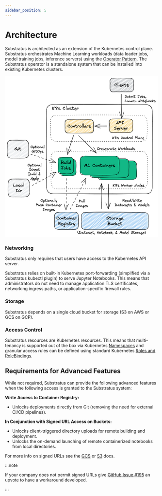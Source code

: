 ```yaml
---
sidebar_position: 5
---
```


# Architecture

Substratus is architected as an extension of the Kubernetes control plane. Substratus orchestrates Machine Learning workloads (data loader jobs, model training jobs, inference servers) using the [Operator Pattern](https://kubernetes.io/docs/concepts/extend-kubernetes/operator/). The Substratus operator is a standalone system that can be installed into existing Kubernetes clusters.


<img src="/img/diagrams/architecture.excalidraw.png"></img>

### Networking

Substratus only requires that users have access to the Kubernetes API server.

Substratus relies on built-in Kubernetes port-forwarding (simplified via a Substratus kubectl plugin) to serve Jupyter Notebooks. This means that administrators do not need to manage application TLS certificates, networking ingress paths, or application-specific firewall rules.

### Storage

Substratus depends on a single cloud bucket for storage (S3 on AWS or GCS on GCP).

### Access Control

Substratus resources are Kubernetes resources. This means that multi-tenancy is supported out of the box via Kubernetes [Namespaces](https://kubernetes.io/docs/concepts/overview/working-with-objects/namespaces/) and granular access rules can be defined using standard Kubernetes [Roles and RoleBindings](https://kubernetes.io/docs/reference/access-authn-authz/rbac/).

## Requirements for Advanced Features

While not required, Substratus can provide the following advanced features when the following access is granted to the Substratus system:

**Write Access to Container Registry:**

* Unlocks deployments directly from Git (removing the need for external CI/CD pipelines).

**In Conjunction with Signed URL Access on Buckets:**

* Unlocks client-triggered directory uploads for remote building and deployment.
* Unlocks the on-demand launching of remote containerized notebooks from local directories.

For more info on signed URLs see the [GCS](https://cloud.google.com/storage/docs/access-control/signed-urls) or [S3](https://docs.aws.amazon.com/AmazonS3/latest/userguide/PresignedUrlUploadObject.html) docs.

:::note

If your company does not permit signed URLs give [GitHub Issue #195](https://github.com/substratusai/substratus/issues/195) an upvote to have a workaround developed.

:::